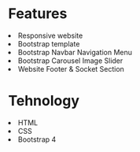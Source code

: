 # Features
 <li>Responsive website</li>
 <li>Bootstrap template</li>
 <li>Bootstrap Navbar Navigation Menu</li>
 <li>Bootstrap Carousel Image Slider</li>
 <li>Website Footer & Socket Section</li>
 
 # Tehnology
   <li>HTML</li>
   <li>CSS</li>
   <li>Bootstrap 4</li>
